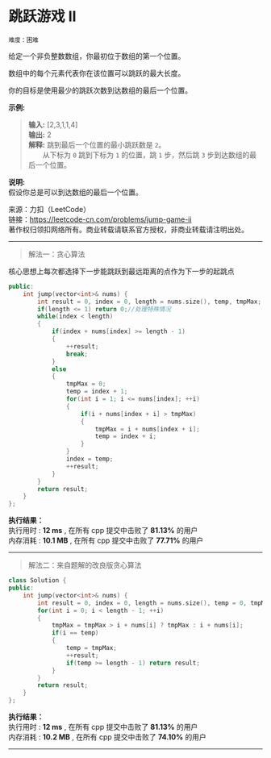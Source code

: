 # 跳跃游戏 II #  
`难度：困难` 
 
给定一个非负整数数组，你最初位于数组的第一个位置。

数组中的每个元素代表你在该位置可以跳跃的最大长度。

你的目标是使用最少的跳跃次数到达数组的最后一个位置。

**示例:**  
>**输入:** [2,3,1,1,4]  
>**输出:** 2  
>**解释:** 跳到最后一个位置的最小跳跃数是 `2`。   
>&emsp;&emsp;从下标为 `0` 跳到下标为 `1` 的位置，跳 `1` 步，然后跳 `3` 步到达数组的最后一个位置。  

**说明:**  
假设你总是可以到达数组的最后一个位置。

来源：力扣（LeetCode）  
链接：https://leetcode-cn.com/problems/jump-game-ii  
著作权归领扣网络所有。商业转载请联系官方授权，非商业转载请注明出处。    

---  
>解法一：贪心算法  

核心思想上每次都选择下一步能跳跃到最远距离的点作为下一步的起跳点  
```C++
public:
    int jump(vector<int>& nums) {
        int result = 0, index = 0, length = nums.size(), temp, tmpMax;
        if(length <= 1) return 0;//处理特殊情况
        while(index < length)
        {
            if(index + nums[index] >= length - 1)
            {
                ++result;
                break;
            }
            else
            {
                tmpMax = 0;
                temp = index + 1;
                for(int i = 1; i <= nums[index]; ++i)
                {
                    if(i + nums[index + i] > tmpMax)
                    {
                        tmpMax = i + nums[index + i];
                        temp = index + i;
                    }
                }
                index = temp;
                ++result;
            }
        }
        return result;
    }
};
```  

**执行结果：**  
执行用时 : **12 ms** , 在所有 cpp 提交中击败了 **81.13%** 的用户  
内存消耗 : **10.1 MB** , 在所有 cpp 提交中击败了 **77.71%** 的用户  

---  
>解法二：来自题解的改良版贪心算法  

```C++
class Solution {
public:
    int jump(vector<int>& nums) {
        int result = 0, index = 0, length = nums.size(), temp = 0, tmpMax = 0;
        for(int i = 0; i < length - 1; ++i)
        {
            tmpMax = tmpMax > i + nums[i] ? tmpMax : i + nums[i];
            if(i == temp)
            {
                temp = tmpMax;
                ++result;
                if(temp >= length - 1) return result;
            }
        }
        return result;
    }
};
```  

**执行结果：**  
执行用时 : **12 ms** , 在所有 cpp 提交中击败了 **81.13%** 的用户  
内存消耗 : **10.2 MB** , 在所有 cpp 提交中击败了 **74.10%** 的用户  

---  